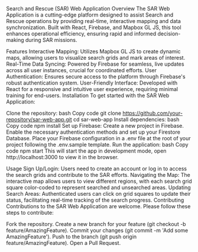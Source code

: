 Search and Rescue (SAR) Web Application
Overview
The SAR Web Application is a cutting-edge platform designed to assist Search and Rescue operations by providing real-time, interactive mapping and data synchronization. Built with React, Firebase, and Mapbox GL JS, this tool enhances operational efficiency, ensuring rapid and informed decision-making during SAR missions.

Features
Interactive Mapping: Utilizes Mapbox GL JS to create dynamic maps, allowing users to visualize search grids and mark areas of interest.
Real-Time Data Syncing: Powered by Firebase for seamless, live updates across all user instances, crucial for coordinated efforts.
User Authentication: Ensures secure access to the platform through Firebase's robust authentication system.
User-Friendly Interface: Developed with React for a responsive and intuitive user experience, requiring minimal training for end-users.
Installation
To get started with the SAR Web Application:

Clone the repository:
bash
Copy code
git clone https://github.com/your-repository/sar-web-app.git
cd sar-web-app
Install dependencies:
bash
Copy code
npm install
Set up Firebase:
Create a new project in Firebase.
Enable the necessary authentication methods and set up your Firestore Database.
Place your Firebase configuration in a .env file at the root of your project following the .env.sample template.
Run the application:
bash
Copy code
npm start
This will start the app in development mode, open http://localhost:3000 to view it in the browser.

Usage
Sign Up/Login: Users need to create an account or log in to access the search grids and contribute to the SAR efforts.
Navigating the Map: The interactive map allows users to view different regions, with each search grid square color-coded to represent searched and unsearched areas.
Updating Search Areas: Authenticated users can click on grid squares to update their status, facilitating real-time tracking of the search progress.
Contributing
Contributions to the SAR Web Application are welcome. Please follow these steps to contribute:

Fork the repository.
Create a new branch for your feature (git checkout -b feature/AmazingFeature).
Commit your changes (git commit -m 'Add some AmazingFeature').
Push to the branch (git push origin feature/AmazingFeature).
Open a Pull Request.

